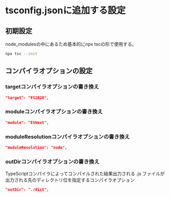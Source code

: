 # tsconfig.jsonに追加する設定

## 初期設定
node_modulesの中にあるため基本的にnpx tscの形で使用する。  
```zsh
npx tsc --init
```
## コンパイラオプションの設定
### targetコンパイラオプションの書き換え
```json
"target": "ES2020",
```
### moduleコンパイラオプションの書き換え
```json
"module": "ESNext",
```
### moduleResolutionコンパイラオプションの書き換え
```json
"moduleResolution": "node",
```
### outDirコンパイラオプションの書き換え
TypeScriptコンパイラによってコンパイルされた結果出力される .js ファイルが出力される先のディレクトリ位を指定するコンパイラオプション  
```json
"outDir": "./dist",
```